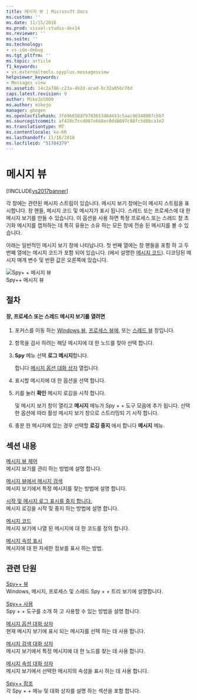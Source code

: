 ```yaml
---
title: 메시지 뷰 | Microsoft Docs
ms.custom: ''
ms.date: 11/15/2016
ms.prod: visual-studio-dev14
ms.reviewer: ''
ms.suite: ''
ms.technology:
- vs-ide-debug
ms.tgt_pltfrm: ''
ms.topic: article
f1_keywords:
- vs.externaltools.spyplus.messagesview
helpviewer_keywords:
- Messages view
ms.assetid: 14c2a786-c23a-4b2d-acad-8c32a856c70d
caps.latest.revision: 9
author: MikeJo5000
ms.author: mikejo
manager: ghogen
ms.openlocfilehash: 3f896650d7979365346d493c5aac06340007cbb7
ms.sourcegitcommit: af428c7ccd007e668ec0dd8697c88fc5d8bca1e2
ms.translationtype: MT
ms.contentlocale: ko-KR
ms.lasthandoff: 11/16/2018
ms.locfileid: "51784379"
---
```

# <a name="messages-view"></a>메시지 뷰
[!INCLUDE[vs2017banner](../includes/vs2017banner.md)]

각 창에는 관련된 메시지 스트림이 있습니다. 메시지 보기 창에는이 메시지 스트림을 표시합니다. 창 핸들, 메시지 코드 및 메시지가 표시 됩니다. 스레드 또는 프로세스에 대 한 메시지 보기를 만들 수 있습니다. 이 옵션을 사용 하면 특정 프로세스 또는 스레드 창 초기화 메시지를 캡처하는 데 특히 유용는 소유 하는 모든 창에 전송 된 메시지를 볼 수 있습니다.  
  
 아래는 일반적인 메시지 보기 창에 나타납니다. 첫 번째 열에는 창 핸들을 포함 하 고 두 번째 열에는 메시지 코드가 포함 되어 있습니다. (에서 설명한 [메시지 코드](../debugger/message-codes.md)). 디코딩된 메시지 매개 변수 및 반환 값은 오른쪽에 있습니다.  
  
 ![Spy&#43; &#43; 메시지 뷰](../debugger/media/spy-messagesview.png "Spy + + _MessagesView")  
Spy++ 메시지 뷰  
  
## <a name="procedures"></a>절차  
  
#### <a name="to-open-a-messages-view-for-a-window-process-or-thread"></a>창, 프로세스 또는 스레드 메시지 보기를 열려면  
  
1.  포커스를 이동 하는 [Windows 뷰](../debugger/windows-view.md), [프로세스 뷰에](../debugger/processes-view.md), 또는 [스레드 뷰](../debugger/threads-view.md) 창입니다.  
  
2.  항목을 검사 하려는 해당 메시지에 대 한 노드를 찾아 선택 합니다.  
  
3.  **Spy** 메뉴 선택 **로그 메시지**합니다.  
  
     합니다 [메시지 옵션 대화 상자](../debugger/message-options-dialog-box.md) 열립니다.  
  
4.  표시할 메시지에 대 한 옵션을 선택 합니다.  
  
5.  키를 눌러 **확인** 메시지 로깅을 시작 합니다.  
  
     및 메시지 보기 창이 열리고 **메시지** 메뉴가 Spy + + 도구 모음에 추가 됩니다. 선택한 옵션에 따라 활성 메시지 보기 창으로 스트리밍되 기 시작 합니다.  
  
6.  충분 한 메시지에 있는 경우 선택할 **로깅 중지** 에서 합니다 **메시지** 메뉴.  
  
## <a name="in-this-section"></a>섹션 내용  
 [메시지 뷰 제어](../debugger/how-to-control-messages-view.md)  
 메시지 보기를 관리 하는 방법에 설명 합니다.  
  
 [메시지 뷰에서 메시지 검색](../debugger/how-to-search-for-a-message-in-messages-view.md)  
 메시지 보기에서 특정 메시지를 찾는 방법에 설명 합니다.  
  
 [시작 및 메시지 로그 표시를 중지 합니다.](../debugger/how-to-start-and-stop-the-message-log-display.md)  
 메시지 로깅을 시작 및 중지 하는 방법에 설명 합니다.  
  
 [메시지 코드](../debugger/message-codes.md)  
 메시지 보기에 나열 된 메시지에 대 한 코드를 정의 합니다.  
  
 [메시지 속성 표시](../debugger/how-to-display-message-properties.md)  
 메시지에 대 한 자세한 정보를 표시 하는 방법.  
  
## <a name="related-sections"></a>관련 단원  
 [Spy++ 뷰](../debugger/spy-increment-views.md)  
 Windows, 메시지, 프로세스 및 스레드 Spy + + 트리 보기에 설명합니다.  
  
 [Spy++ 사용](../debugger/using-spy-increment.md)  
 Spy + + 도구를 소개 하 고 사용할 수 있는 방법을 설명 합니다.  
  
 [메시지 옵션 대화 상자](../debugger/message-options-dialog-box.md)  
 현재 메시지 보기에 표시 되는 메시지를 선택 하는 데 사용 합니다.  
  
 [메시지 검색 대화 상자](../debugger/message-search-dialog-box.md)  
 메시지 보기에서 특정 메시지에 대 한 노드를 찾는 데 사용 합니다.  
  
 [메시지 속성 대화 상자](../debugger/message-properties-dialog-box.md)  
 메시지 보기에서 선택한 메시지의 속성을 표시 하는 데 사용 합니다.  
  
 [Spy++ 참조](../debugger/spy-increment-reference.md)  
 각 Spy + + 메뉴 및 대화 상자를 설명 하는 섹션을 포함 합니다.



